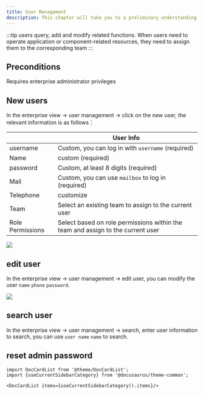 ```yaml
---
title: User Management
description: This chapter will take you to a preliminary understanding of the Rainbond user management mechanism and usage.
---
```


:::tip
users query, add and modify related functions. When users need to operate application or component-related resources, they need to assign them to the corresponding team
:::
## Preconditions

Requires enterprise administrator privileges
## New users

In the enterprise view -> user management -> click on the new user, the relevant information is as follows：

|                  | User Info                                                                       |
| ---------------- | ------------------------------------------------------------------------------- |
| username         | Custom, you can log in with `username` (required)                               |
| Name             | custom (required)                                                               |
| password         | Custom, at least 8 digits (required)                                            |
| Mail             | Custom, you can use `mailbox` to log in (required)                              |
| Telephone        | customize                                                                       |
| Team             | Select an existing team to assign to the current user                           |
| Role Permissions | Select based on role permissions within the team and assign to the current user |

![](https://static.goodrain.com/docs/5.6/use-manual/enterprise-manager/user-manage/add-user.png)



## edit user

In the enterprise view -> user management -> edit user, you can modify the user `name` `phone` `password`.

![](https://static.goodrain.com/docs/5.6/use-manual/enterprise-manager/user-manage/edit-user.png)



## search user

In the enterprise view -> user management -> search, enter user information to search, you can use `user name` `name` to search.



## reset admin password


```mdx-code-block
import DocCardList from '@theme/DocCardList';
import {useCurrentSidebarCategory} from '@docusaurus/theme-common';

<DocCardList items={useCurrentSidebarCategory().items}/>
```